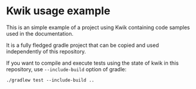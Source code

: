# Kwik usage example

This is an simple example of a project using Kwik containing code samples used in the documentation.

It is a fully fledged gradle project that can be copied and used independently of this repository.

If you want to compile and execute tests using the state of kwik in this repository, use `--include-build` option of gradle:

```shell script
./gradlew test --include-build ..
```
